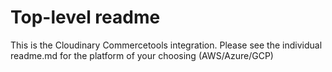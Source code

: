 # Top-level readme

This is the Cloudinary Commercetools integration. Please see the individual readme.md for the platform of your choosing (AWS/Azure/GCP)
